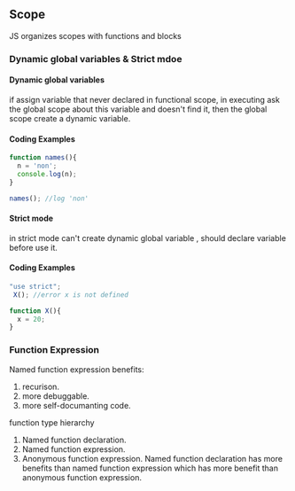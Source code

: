 ## Scope
JS organizes scopes with functions and blocks

### Dynamic global variables & Strict mdoe
#### Dynamic global variables
if assign variable that never declared in functional scope, in executing ask the global scope about this variable and doesn't find it, then the global scope create a dynamic variable.
#### Coding Examples
```javascript
function names(){
  n = 'non';
  console.log(n);
}

names(); //log 'non'
```
#### Strict mode
in strict mode can't create dynamic global variable , should declare variable before use it.
#### Coding Examples
```javascript
"use strict";
 X(); //error x is not defined

function X(){
  x = 20;
}
```

### Function Expression
Named function expression benefits:
1. recurison.
2. more debuggable.
3. more self-documanting code.

function type hierarchy 
1. Named function declaration.
2. Named function expression.
3. Anonymous function expression.
Named function declaration has more benefits than named function expression which has more benefit than anonymous function expression.
   
